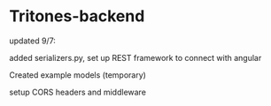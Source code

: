 # Tritones-backend

updated 9/7: 


added serializers.py, set up REST framework to connect with angular

Created example models (temporary)

setup CORS headers and middleware
